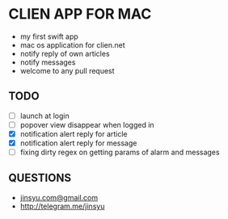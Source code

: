 # CLIEN APP FOR MAC
- my first swift app
- mac os application for clien.net
- notify reply of own articles
- notify messages
- welcome to any pull request

## TODO
- [ ] launch at login
- [ ] popover view disappear when logged in
- [x] notification alert reply for article
- [x] notification alert reply for message
- [ ] fixing dirty regex on getting params of alarm and messages

## QUESTIONS
- jinsyu.com@gmail.com
- http://telegram.me/jinsyu